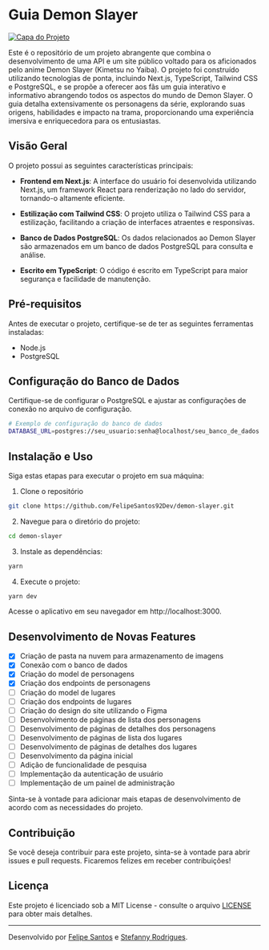 # Guia Demon Slayer

[![Capa do Projeto](https://i.imgur.com/VexQxk2.jpg)](https://github.com/FelipeSantos92Dev/demon-slayer)

Este é o repositório de um projeto abrangente que combina o desenvolvimento de uma API e um site público voltado para os aficionados pelo anime Demon Slayer (Kimetsu no Yaiba). O projeto foi construído utilizando tecnologias de ponta, incluindo Next.js, TypeScript, Tailwind CSS e PostgreSQL, e se propõe a oferecer aos fãs um guia interativo e informativo abrangendo todos os aspectos do mundo de Demon Slayer. O guia detalha extensivamente os personagens da série, explorando suas origens, habilidades e impacto na trama, proporcionando uma experiência imersiva e enriquecedora para os entusiastas.

## Visão Geral

O projeto possui as seguintes características principais:

- **Frontend em Next.js**: A interface do usuário foi desenvolvida utilizando Next.js, um framework React para renderização no lado do servidor, tornando-o altamente eficiente.

- **Estilização com Tailwind CSS**: O projeto utiliza o Tailwind CSS para a estilização, facilitando a criação de interfaces atraentes e responsivas.

- **Banco de Dados PostgreSQL**: Os dados relacionados ao Demon Slayer são armazenados em um banco de dados PostgreSQL para consulta e análise.

- **Escrito em TypeScript**: O código é escrito em TypeScript para maior segurança e facilidade de manutenção.

## Pré-requisitos

Antes de executar o projeto, certifique-se de ter as seguintes ferramentas instaladas:

- Node.js
- PostgreSQL

## Configuração do Banco de Dados

Certifique-se de configurar o PostgreSQL e ajustar as configurações de conexão no arquivo de configuração.

```sh
# Exemplo de configuração do banco de dados
DATABASE_URL=postgres://seu_usuario:senha@localhost/seu_banco_de_dados
```

## Instalação e Uso

Siga estas etapas para executar o projeto em sua máquina:

1. Clone o repositório

```sh
git clone https://github.com/FelipeSantos92Dev/demon-slayer.git
```

2. Navegue para o diretório do projeto:

```sh
cd demon-slayer
```

3. Instale as dependências:

```sh
yarn
```

4. Execute o projeto:

```sh
yarn dev
```

Acesse o aplicativo em seu navegador em http://localhost:3000.

## Desenvolvimento de Novas Features

- [x] Criação de pasta na nuvem para armazenamento de imagens
- [x] Conexão com o banco de dados
- [x] Criação do model de personagens
- [x] Criação dos endpoints de personagens
- [ ] Criação do model de lugares
- [ ] Criação dos endpoints de lugares
- [ ] Criação do design do site utilizando o Figma
- [ ] Desenvolvimento de páginas de lista dos personagens
- [ ] Desenvolvimento de páginas de detalhes dos personagens
- [ ] Desenvolvimento de páginas de lista dos lugares
- [ ] Desenvolvimento de páginas de detalhes dos lugares
- [ ] Desenvolvimento da página inicial
- [ ] Adição de funcionalidade de pesquisa
- [ ] Implementação da autenticação de usuário
- [ ] Implementação de um painel de administração

Sinta-se à vontade para adicionar mais etapas de desenvolvimento de acordo com as necessidades do projeto.

## Contribuição

Se você deseja contribuir para este projeto, sinta-se à vontade para abrir issues e pull requests. Ficaremos felizes em receber contribuições!

## Licença

Este projeto é licenciado sob a MIT License - consulte o arquivo [LICENSE](LICENSE) para obter mais detalhes.

---

Desenvolvido por [Felipe Santos](URL_DO_SEU_SITE) e [Stefanny Rodrigues](URL_DO_SEU_SITE).
